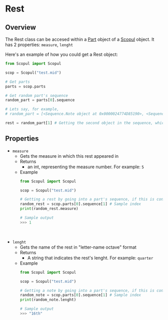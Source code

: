 # Rest

## Overview

The Rest class can be accesed within a [Part](part.md) object of a [Scopul](scopul.md) object. It has 2 properties: `measure`, `lenght`

Here's an example of how you could get a Rest object:

```python
from Scopul import Scopul

scop = Scopul("test.mid")

# Get parts
parts = scop.parts

# Get random part's sequence
random_part = parts[0].sequence

# Lets say, for example, 
# random_part = [<Sequence.Note object at 0x0000024774D85190>, <Sequence.Rest object at 0x0000024774D1D9D0>]

rest = random_part[1] # Getting the second object in the sequence, which is a rest
```

## Properties



- `measure`
    - Gets the measure in which this rest appeared in
    - Returns
        - an int, representing the measure number. For example: `5`
    - Example
        ```python
        from Scopul import Scopul

        scop = Scopul("test.mid")

        # Getting a rest by going into a part's sequence, if this is confusing, go to Part class section
        random_rest = scop.parts[0].sequence[1] # Sample index
        print(random_rest.measure)

        # Sample output
        >>> 1
        ```

<br>



- `lenght`
    - Gets the name of the rest in "letter-name octave" format
    - Returns
        - A string that indicates the rest's lenght. For example: `quarter`
    - Example
        ```python
        from Scopul import Scopul
        
        scop = Scopul("test.mid")

        # Getting a note by going into a part's sequence, if this is confusing, go to Part class section
        random_note = scop.parts[0].sequence[1] # Sample index
        print(random_note.lenght)

        # Sample output
        >>> "16th"
        ```



